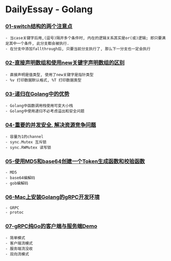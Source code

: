 # DailyEssay - Golang

### [01-switch结构的两个注意点](https://github.com/kerbalwzy/DailyEssay/blob/master/GolangDocs/SpecialPoint_switch.md)

```
- 当case关键字后用,(逗号)隔开多个条件时, 内在的逻辑关系其实是or(或)逻辑; 即只要满足其中一个条件, 此分支都会被执行.
- 在分支中添加fallthrough后, 只要当前分支执行了, 那么下一分支也一定会执行
```

### [02-直接声明数组和使用new关键字声明数组的区别](<https://github.com/kerbalwzy/DailyEssay/blob/master/GolangDocs/SpecialPoint_array.md>)

```
- 直接声明是值类型, 使用了new关键字是指针类型
- %v 打印数据默认格式, %T 打印数据类型
```

### [03-递归在Golang中的优势](https://github.com/kerbalwzy/DailyEssay/blob/master/GolangDocs/recursionInGo.md)

```
- Golang中函数调用栈使用可变大小栈
- Golang中使用递归不必考虑溢出和安全问题
```

### [04-重要的并发安全, 解决资源竞争问题](<https://github.com/kerbalwzy/DailyEssay/blob/master/GolangDocs/concurrentlySecure.md>)

```
- 容量为1的channel
- sync.Mutex 互斥锁
- sync.RWMutex 读写锁
```

### [05-使用MD5和base64创建一个Token生成函数和校验函数](https://github.com/kerbalwzy/DailyEssay/blob/master/GolangDocs/base64MD5Token.md)

```
- MD5
- base64编解码
- gob编解码
```

### [06-Mac上安装Golang的gRPC开发环境](<https://github.com/kerbalwzy/DailyEssay/blob/master/GolangDocs/GrpcEnvWithGolang_Mac.md>)

```
- GRPC
- protoc
```

### [07-gRPC纯Go的客户端与服务端Demo](<https://github.com/kerbalwzy/DailyEssay/blob/master/GolangDocs/GrpcDemo.md>)

```
- 简单模式
- 客户端流模式
- 服务端流没收
- 双向流模式
```

